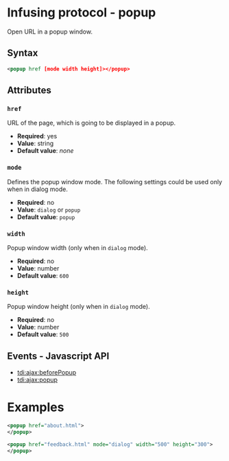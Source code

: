 # Infusing protocol - popup

Open URL in a popup window.

## Syntax

```xml
<popup href [mode width height]></popup>
```

## Attributes

### `href`

URL of the page, which is going to be displayed in a popup.

* **Required**: yes
* **Value**: string
* **Default value**: _none_

### `mode`

Defines the popup window mode. The following settings could be used only when in dialog mode.

* **Required**: no
* **Value**: `dialog` or `popup`
* **Default value**: `popup`

### `width`

Popup window width (only when in `dialog` mode).

* **Required**: no
* **Value**: number
* **Default value**: `600`

### `height`

Popup window height (only when in `dialog` mode).

* **Required**: no
* **Value**: number
* **Default value**: `500`

## Events - Javascript API

* [tdi:ajax:beforePopup](http://twinstone.github.io/tdi/docs/api/TDI.Ajax.Response.html#.event:tdi:ajax:beforePopup)
* [tdi:ajax:popup](http://twinstone.github.io/tdi/docs/api/TDI.Ajax.Response.html#.event:tdi:ajax:popup)

# Examples

```xml
<popup href="about.html">
</popup>
```

```xml
<popup href="feedback.html" mode="dialog" width="500" height="300">
</popup>
```
